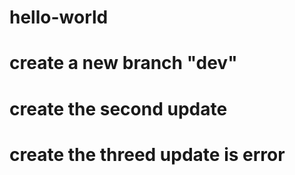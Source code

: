 # hello-world
# create a new branch "dev"
# create the second update
# create the threed update is error
